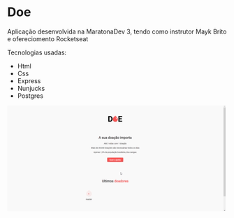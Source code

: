 # Doe

Aplicação desenvolvida na MaratonaDev 3,
tendo como instrutor Mayk Brito e ofereciomento Rocketseat

Tecnologias usadas:

* Html
* Css
* Express
* Nunjucks
* Postgres

![](Gif.gif)
